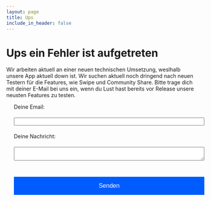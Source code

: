 ```yaml
---
layout: page
title: Ups
include_in_header: false
---
```



# Ups ein Fehler ist aufgetreten
Wir arbeiten aktuell an einer neuen technischen Umsetzung, weslhalb unsere App aktuell down ist. Wir suchen aktuell noch dringend nach neuen Testern für die Features, wie Swipe und Community Share. Bitte trage dich mit deiner E-Mail bei uns ein, wenn du Lust hast bereits vor Release unsere neusten Features zu testen. 
<br>

<form
  action="https://formspree.io/f/mgepyygb"
  method="POST"
>
  <label style="padding:20px;">
    Deine Email:
    <input type="text" style="width:100%; margin:20px" name="_replyto">
  </label>
  <br>
  <label style="padding:20px;">
    Deine Nachricht:
    <textarea style="margin:20px; width:100%" name="message"></textarea>
  </label>
  <button type="submit" style="width:100%; margin:20px;   background-color:#005CFF;
  border: none;
  color: white;
  padding: 15px 32px;
  text-align: center;
  text-decoration: none;
  display: inline-block;
  font-size: 16px;">Senden</button>
  </form>




